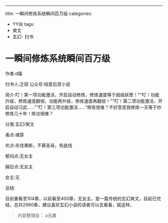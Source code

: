 ---
title: 一瞬间修炼系统瞬间百万级
categories:
- YY向
tags:
- 爽文
- 玄幻- 扫书
# 一瞬间修炼系统瞬间百万级
作者:d猫

扫书人:乏寂 公众号:纯爱后宫小说

简介:叮！第一项功能激活，开启自动修炼，修炼速度等于超级妖孽！""叮！功能升级，修炼速度翻倍，功能再升级，修炼速度再翻倍！""叮！第二项功能激活，开启自动习武......""叮！第三项功能激活......"修炼很难？不好意思我修炼一天等于你修炼几十年！练功很难？

分类:玄幻/爽文

毒点:魂穿

优点:杀伐果断，不算圣母，有底线

郁闷点:无女主

膈应点:无女主

女主:无

总结:

目前重看至104章，以前看至400章，无女主，是一篇传统的玄幻爽文，目前已完结，总共2980章，建议喜欢玄幻小说的读者可以去看看，就这样。


> 内容整理自： a无趣